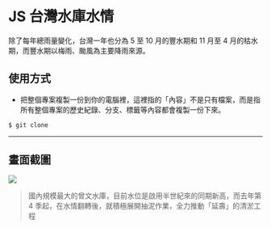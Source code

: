 # JS 台灣水庫水情

除了每年總雨量變化，台灣一年也分為 5 至 10 月的豐水期和 11 月至 4 月的枯水期，而豐水期以梅雨、颱風為主要降雨來源。

## 使用方式
- 把整個專案複製一份到你的電腦裡，這裡指的「內容」不是只有檔案，而是指所有整個專案的歷史紀錄、分支、標籤等內容都會複製一份下來。
```sh
$ git clone
```

----

## 畫面截圖
![](https://i.imgur.com/Jzk87qJ.png)
> 國內規模最大的曾文水庫，目前水位是啟用半世紀來的同期新高，而去年第 4 季起，在水情翻轉後，就積極展開抽泥作業，全力推動「延壽」的清淤工程
